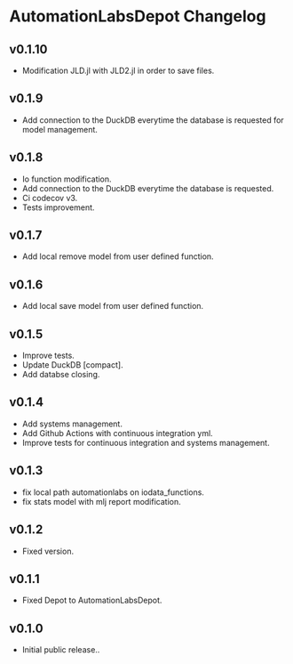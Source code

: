 # AutomationLabsDepot Changelog

## v0.1.10

* Modification JLD.jl with JLD2.jl in order to save files.

## v0.1.9

* Add connection to the DuckDB everytime the database is requested for model management.

## v0.1.8

* Io function modification.
* Add connection to the DuckDB everytime the database is requested.
* Ci codecov v3.
* Tests improvement.

## v0.1.7

* Add local remove model from user defined function.

## v0.1.6

* Add local save model from user defined function.

## v0.1.5

* Improve tests.
* Update DuckDB [compact].
* Add databse closing.

## v0.1.4

* Add systems management.
* Add Github Actions with continuous integration yml.
* Improve tests for continuous integration and systems management.

## v0.1.3

* fix local path automationlabs on iodata_functions.
* fix stats model with mlj report modification.

## v0.1.2

 * Fixed version.

## v0.1.1

 * Fixed Depot to AutomationLabsDepot.

## v0.1.0

* Initial public release..
